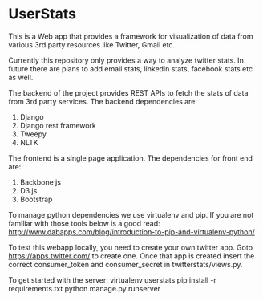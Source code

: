 # UserStats
This is a Web app that provides a framework for visualization of data from various 3rd party resources like Twitter, Gmail etc.

Currently this repository only provides a way to analyze twitter stats. In future there are plans to add email stats, linkedin stats, facebook stats etc as well. 

The backend of the project provides REST APIs to fetch the stats of data from 3rd party services. The backend dependencies are:
1. Django
2. Django rest framework
3. Tweepy
4. NLTK

The frontend is a single page application. The dependencies for front end are:
1. Backbone js
2. D3.js
3. Bootstrap

To manage python dependencies we use virtualenv and pip. If you are not familiar with those tools below is a good read:
http://www.dabapps.com/blog/introduction-to-pip-and-virtualenv-python/

To test this webapp locally, you need to create your own twitter app. Goto https://apps.twitter.com/ to create one. Once that app is created insert the correct consumer_token and consumer_secret in twitterstats/views.py.

To get started with the server:
virtualenv userstats
pip install -r requirements.txt
python manage.py runserver



